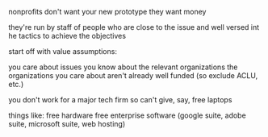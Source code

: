 nonprofits don't want your new prototype
they want money

they're run by staff of people who are close to the issue and well versed int he tactics to achieve the objectives 

start off with value assumptions:

you care about issues
you know about  the relevant organizations
the organizations you care about aren't already well funded (so exclude ACLU, etc.) 

you don't work for a major tech firm so can't give, say, free laptops 

things like: 
free hardware 
free enterprise software (google suite, adobe suite, microsoft suite, web hosting) 


